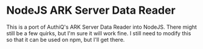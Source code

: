 # NodeJS ARK Server Data Reader

This is a port of AuthiQ's ARK Server Data Reader into NodeJS. There might still be a few quirks, but I'm sure it will work fine. 
I still need to modify this so that it can be used on npm, but I'll get there.